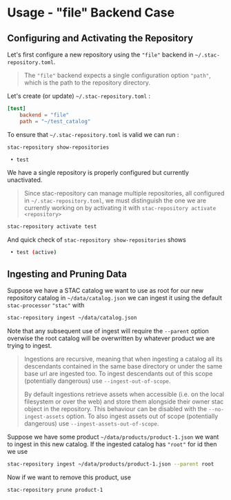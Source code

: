 # Usage - "file" Backend Case

## Configuring and Activating the Repository

Let's first configure a new repository using the `"file"` backend in `~/.stac-repository.toml`.

> The `"file"` backend expects a single configuration option `"path"`, which is the path to the repository directory.

Let's create (or update) `~/.stac-repository.toml` :

```toml
[test]
    backend = "file"
    path = "~/test_catalog"
```

To ensure that `~/.stac-repository.toml` is valid we can run :

```bash
stac-repository show-repositories
```

```bash
 • test
```

We have a single repository is properly configured but currently unactivated.

> Since stac-repository can manage multiple repositories, all configured in `~/.stac-repository.toml`, we must
> distinguish the one we are currently working on by activating it with `stac-repository activate <repository>`

```bash
stac-repository activate test
```

And quick check of `stac-repository show-repositories` shows

```bash
 • test (active)
```

## Ingesting and Pruning Data

Suppose we have a STAC catalog we want to use as root for our new repository catalog in `~/data/catalog.json` we can ingest it using the default `stac-processor` `"stac"` with

```bash
stac-repository ingest ~/data/catalog.json
```

Note that any subsequent use of ingest will require the `--parent` option overwise the root catalog will be overwritten by whatever product we are trying to ingest.

> Ingestions are recursive, meaning that when ingesting a catalog all its descendants contained in the same base directory or under the same base url are ingested too. To ingest descendants out of this scope (potentially dangerous) use `--ingest-out-of-scope`.
>
> By default ingestions retrieve assets when accessible (i.e. on the local filesystem or over the web) and store them alongside their owner stac object in the repository. This behaviour can be disabled with the `--no-ingest-assets` option. To also ingest assets out of scope (potentially dangerous) use `--ingest-assets-out-of-scope`.

Suppose we have some product `~/data/products/product-1.json` we want to ingest in this new catalog. If the ingested catalog has `"root"` for id then we use

```bash
stac-repository ingest ~/data/products/product-1.json --parent root
```

Now if we want to remove this product, use

```bash
stac-repository prune product-1
```
